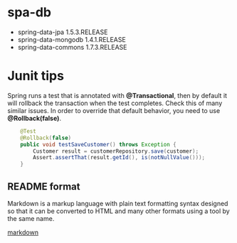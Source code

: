# spa-db


* spring-data-jpa       1.5.3.RELEASE
* spring-data-mongodb   1.4.1.RELEASE
* spring-data-commons   1.7.3.RELEASE


# Junit tips

Spring runs a test that is annotated with **@Transactional**, then by default it will rollback 
the transaction when the test completes. Check this of many similar issues. 
In order to override that default behavior, you need to use **@Rollback(false)**.

```java
    @Test
    @Rollback(false)
    public void testSaveCustomer() throws Exception {
        Customer result = customerRepository.save(customer);
        Assert.assertThat(result.getId(), is(notNullValue()));
    }
```


## README format

Markdown is a markup language with plain text formatting syntax designed so that it can be converted
to HTML and many other formats using a tool by the same name.

[markdown](https://github.com/adam-p/markdown-here/wiki/Markdown-Cheatsheet)



